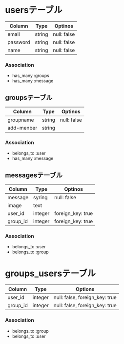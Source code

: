 # usersテーブル

|Column|Type|Optinos|
|------|----|-------|
|email|string|null: false|
|password|string|null: false|
|name|string|null: false|

### Association
- has_many :groups
- has_many :message

## groupsテーブル

|Column|Type|Optinos|
|------|----|-------|
|groupname|string|null: false|
|add-menber|string|

### Association
- belongs_to :user
- has_many :message

## messagesテーブル

|Column|Type|Optinos|
|------|----|-------|
|message|syring|null: false|
|image|text||
|user_id|integer|foreign_key: true|
|group_id|integer|foreign_key: true|

### Association
- belongs_to :user
- belongs_to :group

# groups_usersテーブル

|Column|Type|Options|
|------|----|-------|
|user_id|integer|null: false, foreign_key: true|
|group_id|integer|null: false, foreign_key: true|

### Association
- belongs_to :group
- belongs_to :user